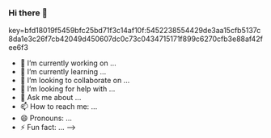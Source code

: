 ### Hi there 👋

key=bfd18019f5459bfc25bd71f3c14af10f:5452238554429de3aa15cfb5137c8da1e3c26f7cb42049d450607dc0c73c0434715171f899c6270cfb3e88af42fee6f3
- 🔭 I’m currently working on ...
- 🌱 I’m currently learning ...
- 👯 I’m looking to collaborate on ...
- 🤔 I’m looking for help with ...
- 💬 Ask me about ...
- 📫 How to reach me: ...
- 😄 Pronouns: ...
- ⚡ Fun fact: ...
-->

